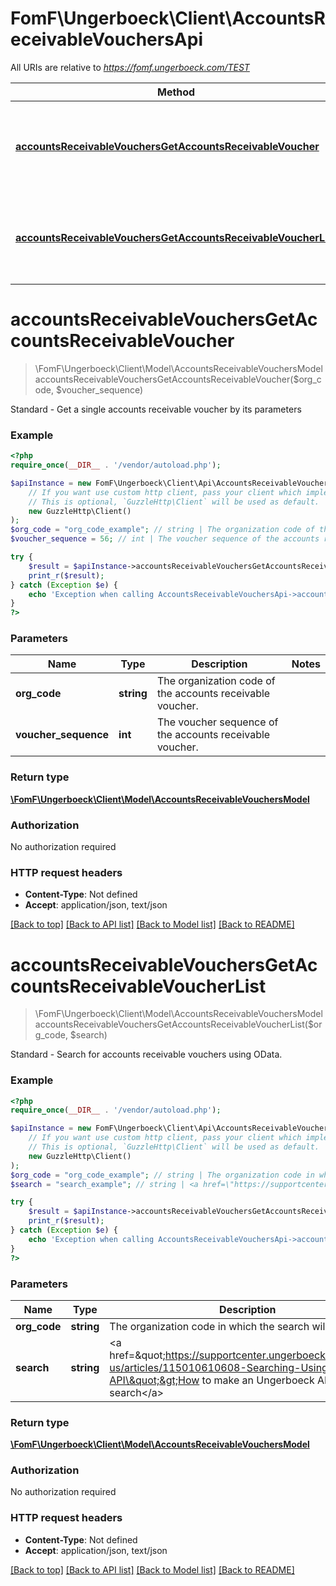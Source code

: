 # FomF\Ungerboeck\Client\AccountsReceivableVouchersApi

All URIs are relative to *https://fomf.ungerboeck.com/TEST*

Method | HTTP request | Description
------------- | ------------- | -------------
[**accountsReceivableVouchersGetAccountsReceivableVoucher**](AccountsReceivableVouchersApi.md#accountsReceivableVouchersGetAccountsReceivableVoucher) | **GET** /api/v1/AccountsReceivableVouchers/{OrgCode}/{VoucherSequence} | Standard - Get a single accounts receivable voucher by its parameters
[**accountsReceivableVouchersGetAccountsReceivableVoucherList**](AccountsReceivableVouchersApi.md#accountsReceivableVouchersGetAccountsReceivableVoucherList) | **GET** /api/v1/AccountsReceivableVouchers/{OrgCode} | Standard - Search for accounts receivable vouchers using OData.


# **accountsReceivableVouchersGetAccountsReceivableVoucher**
> \FomF\Ungerboeck\Client\Model\AccountsReceivableVouchersModel accountsReceivableVouchersGetAccountsReceivableVoucher($org_code, $voucher_sequence)

Standard - Get a single accounts receivable voucher by its parameters

### Example
```php
<?php
require_once(__DIR__ . '/vendor/autoload.php');

$apiInstance = new FomF\Ungerboeck\Client\Api\AccountsReceivableVouchersApi(
    // If you want use custom http client, pass your client which implements `GuzzleHttp\ClientInterface`.
    // This is optional, `GuzzleHttp\Client` will be used as default.
    new GuzzleHttp\Client()
);
$org_code = "org_code_example"; // string | The organization code of the accounts receivable voucher.
$voucher_sequence = 56; // int | The voucher sequence of the accounts receivable voucher.

try {
    $result = $apiInstance->accountsReceivableVouchersGetAccountsReceivableVoucher($org_code, $voucher_sequence);
    print_r($result);
} catch (Exception $e) {
    echo 'Exception when calling AccountsReceivableVouchersApi->accountsReceivableVouchersGetAccountsReceivableVoucher: ', $e->getMessage(), PHP_EOL;
}
?>
```

### Parameters

Name | Type | Description  | Notes
------------- | ------------- | ------------- | -------------
 **org_code** | **string**| The organization code of the accounts receivable voucher. |
 **voucher_sequence** | **int**| The voucher sequence of the accounts receivable voucher. |

### Return type

[**\FomF\Ungerboeck\Client\Model\AccountsReceivableVouchersModel**](../Model/AccountsReceivableVouchersModel.md)

### Authorization

No authorization required

### HTTP request headers

 - **Content-Type**: Not defined
 - **Accept**: application/json, text/json

[[Back to top]](#) [[Back to API list]](../../README.md#documentation-for-api-endpoints) [[Back to Model list]](../../README.md#documentation-for-models) [[Back to README]](../../README.md)

# **accountsReceivableVouchersGetAccountsReceivableVoucherList**
> \FomF\Ungerboeck\Client\Model\AccountsReceivableVouchersModel accountsReceivableVouchersGetAccountsReceivableVoucherList($org_code, $search)

Standard - Search for accounts receivable vouchers using OData.

### Example
```php
<?php
require_once(__DIR__ . '/vendor/autoload.php');

$apiInstance = new FomF\Ungerboeck\Client\Api\AccountsReceivableVouchersApi(
    // If you want use custom http client, pass your client which implements `GuzzleHttp\ClientInterface`.
    // This is optional, `GuzzleHttp\Client` will be used as default.
    new GuzzleHttp\Client()
);
$org_code = "org_code_example"; // string | The organization code in which the search will take place
$search = "search_example"; // string | <a href=\"https://supportcenter.ungerboeck.com/hc/en-us/articles/115010610608-Searching-Using-the-API\">How to make an Ungerboeck API search</a>

try {
    $result = $apiInstance->accountsReceivableVouchersGetAccountsReceivableVoucherList($org_code, $search);
    print_r($result);
} catch (Exception $e) {
    echo 'Exception when calling AccountsReceivableVouchersApi->accountsReceivableVouchersGetAccountsReceivableVoucherList: ', $e->getMessage(), PHP_EOL;
}
?>
```

### Parameters

Name | Type | Description  | Notes
------------- | ------------- | ------------- | -------------
 **org_code** | **string**| The organization code in which the search will take place |
 **search** | **string**| &lt;a href&#x3D;\&quot;https://supportcenter.ungerboeck.com/hc/en-us/articles/115010610608-Searching-Using-the-API\&quot;&gt;How to make an Ungerboeck API search&lt;/a&gt; |

### Return type

[**\FomF\Ungerboeck\Client\Model\AccountsReceivableVouchersModel**](../Model/AccountsReceivableVouchersModel.md)

### Authorization

No authorization required

### HTTP request headers

 - **Content-Type**: Not defined
 - **Accept**: application/json, text/json

[[Back to top]](#) [[Back to API list]](../../README.md#documentation-for-api-endpoints) [[Back to Model list]](../../README.md#documentation-for-models) [[Back to README]](../../README.md)

